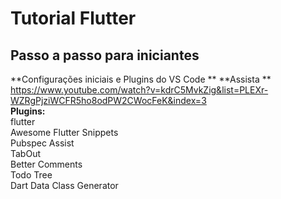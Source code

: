 # Tutorial Flutter
## Passo a passo para iniciantes
**Configurações iniciais e Plugins do VS Code  **
**Assista  **  
https://www.youtube.com/watch?v=kdrC5MvkZig&list=PLEXr-WZRgPjziWCFR5ho8odPW2CWocFeK&index=3  
**Plugins:**  
flutter  
Awesome Flutter Snippets  
Pubspec Assist  
TabOut  
Better Comments  
Todo Tree  
Dart Data Class Generator 
